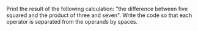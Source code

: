 
Print the result of the following calculation: "the difference between five squared and the product of three and seven". Write the code so that each operator is separated from the operands by spaces.
